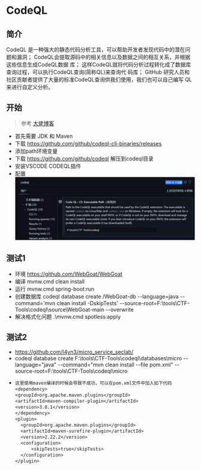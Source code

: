 # CodeQL

## 简介

CodeQL 是一种强大的静态代码分析工具，可以帮助开发者发现代码中的潜在问题和漏洞；
CodeQL会提取源码中的相关信息以及数据之间的相互关系，并根据这些信息生成CodeQL数据
库；
这样CodeQL就将代码分析过程转化成了数据库查询过程，可以执行CodeQL查询(简称QL)来查询代
码库；
GitHub 研究人员和社区贡献者提供了大量的标准CodeQL查询供我们使用，我们也可以自己编写
QL来进行自定义分析。

## 开始

> 参考 [大佬博客](https://damit5-github-io.vercel.app/%E4%B8%AA%E4%BA%BA%E7%9F%A5%E8%AF%86%E5%BA%93/02.%E4%BB%A3%E7%A0%81%E5%AE%A1%E8%AE%A1/03.codeql)

+ 首先需要 JDK 和 Maven
+ 下载 https://github.com/github/codeql-cli-binaries/releases
+ 添加path环境变量
+ 下载 https://github.com/github/codeql 解压到codeql目录
+ 安装VSCODE CODEQL插件
+ 配置![1706583813379](image/CodeQL/1706583813379.png)

## 测试1

+ 环境 https://github.com/WebGoat/WebGoat
+ 编译 mvnw.cmd clean install
+ 运行 mvnw.cmd spring-boot:run
+ 创建数据库 codeql database create /WebGoat-db --language=java --command='mvn clean install -DskipTests' --source-root=F:\tools\CTF-Tools\codeql\source\WebGoat-main --overwrite
+ 解决格式化问题 .\mvnw.cmd spotless:apply

## 测试2

+ https://github.com/l4yn3/micro_service_seclab/
+ codeql database create F:\tools\CTF-Tools\codeql\databases\micro  --language="java"  --command="mvn clean install --file pom.xml" --source-root=F:\tools\CTF-Tools\codeql\micro
+ ```
  这里使用maven编译的时候会导致不成功，可以在pom.xml文件中加入如下代码
  <dependency>
  <groupId>org.apache.maven.plugins</groupId>
  <artifactId>maven-compiler-plugin</artifactId>
  <version>3.8.1</version>
  </dependency>
  <plugin>
  	<groupId>org.apache.maven.plugins</groupId>
  	<artifactId>maven-surefire-plugin</artifactId>
  	<version>2.22.2</version>
  	<configuration>
  		<skipTests>true</skipTests>
  	</configuration>
  </plugin>
  ```
